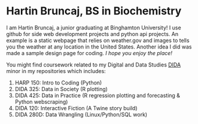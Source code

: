 # Hartin Bruncaj, BS in Biochemistry

I am Hartin Bruncaj, a junior graduating at Binghamton University! I use github for side web development projects and python api projects. An example is a static webpage that relies on weather.gov and images to tells you the weather at any location in the United States. Another idea I did was made a sample design page for coding.
*I hope you enjoy the place!*

You might find coursework related to my Digital and Data Studies [DIDA](https://www.binghamton.edu/harpur/degrees/digital-data/index.html) minor in my repositories which includes:

1. HARP 150: Intro to Coding (Python)
2. DIDA 325: Data in Society (R plotting)
3. DIDA 425: Data in Practice (R regression plotting and forecasting & Python webscraping)
4. DIDA 120: Interactive Fiction (A Twine story build)
5. DIDA 280D: Data Wrangling (Linux/Python/SQL work)


<!--
**Professor64/Professor64** is a ✨ _special_ ✨ repository because its `README.md` (this file) appears on your GitHub profile.

Here are some ideas to get you started:

- 🔭 I’m currently working on ...
- 🌱 I’m currently learning ...
- 👯 I’m looking to collaborate on ...
- 🤔 I’m looking for help with ...
- 💬 Ask me about ...
- 📫 How to reach me: ...
- 😄 Pronouns: ...
- ⚡ Fun fact: ...
-->
